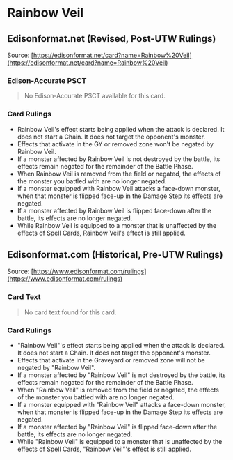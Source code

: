 # Rainbow Veil

## Edisonformat.net (Revised, Post-UTW Rulings)

Source: [https://edisonformat.net/card?name=Rainbow%20Veil](https://edisonformat.net/card?name=Rainbow%20Veil)

### Edison-Accurate PSCT

> No Edison-Accurate PSCT available for this card.

### Card Rulings

*   Rainbow Veil's effect starts being applied when the attack is declared. It does not start a Chain. It does not target the opponent's monster.
*   Effects that activate in the GY or removed zone won't be negated by Rainbow Veil.
*   If a monster affected by Rainbow Veil is not destroyed by the battle, its effects remain negated for the remainder of the Battle Phase.
*   When Rainbow Veil is removed from the field or negated, the effects of the monster you battled with are no longer negated.
*   If a monster equipped with Rainbow Veil attacks a face-down monster, when that monster is flipped face-up in the Damage Step its effects are negated.
*   If a monster affected by Rainbow Veil is flipped face-down after the battle, its effects are no longer negated.
*   While Rainbow Veil is equipped to a monster that is unaffected by the effects of Spell Cards, Rainbow Veil's effect is still applied.


## Edisonformat.com (Historical, Pre-UTW Rulings)

Source: [https://www.edisonformat.com/rulings](https://www.edisonformat.com/rulings)

### Card Text

> No card text found for this card.

### Card Rulings

*   "Rainbow Veil"'s effect starts being applied when the attack is declared. It does not start a Chain. It does not target the opponent's monster.
*   Effects that activate in the Graveyard or removed zone will not be negated by "Rainbow Veil".
*   If a monster affected by "Rainbow Veil" is not destroyed by the battle, its effects remain negated for the remainder of the Battle Phase.
*   When "Rainbow Veil" is removed from the field or negated, the effects of the monster you battled with are no longer negated.
*   If a monster equipped with "Rainbow Veil" attacks a face-down monster, when that monster is flipped face-up in the Damage Step its effects are negated.
*   If a monster affected by "Rainbow Veil" is flipped face-down after the battle, its effects are no longer negated.
*   While "Rainbow Veil" is equipped to a monster that is unaffected by the effects of Spell Cards, "Rainbow Veil"'s effect is still applied.


